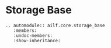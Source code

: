 # Storage Base

```{eval-rst}
.. automodule:: ailf.core.storage_base
   :members:
   :undoc-members:
   :show-inheritance:
```
